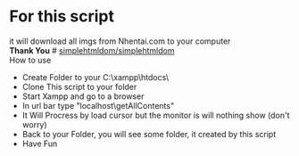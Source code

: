 # For this script
it will download all imgs from Nhentai.com to your computer<br />
**Thank You** # [simplehtmldom/simplehtmldom](https://github.com/simplehtmldom/simplehtmldom)<br />
How to use 
- Create Folder to your C:\xampp\htdocs\
- Clone This script to your folder 
- Start Xampp and go to a browser 
- In url bar type "localhost\getAllContents\"
- It Will Procress by load cursor but the monitor is will nothing show (don't worry)
- Back to your Folder, you will see some folder, it created by this script
- Have Fun